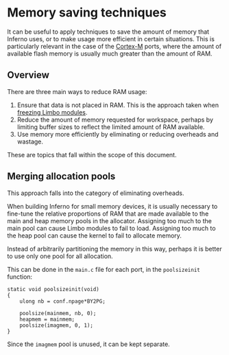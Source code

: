 # Memory saving techniques

It can be useful to apply techniques to save the amount of memory that Inferno
uses, or to make usage more efficient in certain situations.
This is particularly relevant in the case of the [Cortex-M]( cortex-m/index.md )
ports, where the amount of available flash memory is usually much greater than
the amount of RAM.

## Overview

There are three main ways to reduce RAM usage:

1. Ensure that data is not placed in RAM. This is the approach taken when
   [freezing Limbo modules]( ../Initiatives/freezing-limbo-modules.md ).
2. Reduce the amount of memory requested for workspace, perhaps by limiting
   buffer sizes to reflect the limited amount of RAM available.
3. Use memory more efficiently by eliminating or reducing overheads and wastage.

These are topics that fall within the scope of this document.

## Merging allocation pools

This approach falls into the category of eliminating overheads.

When building Inferno for small memory devices, it is usually necessary to
fine-tune the relative proportions of RAM that are made available to the main
and heap memory pools in the allocator. Assigning too much to the main pool can
cause Limbo modules to fail to load. Assigning too much to the heap pool can
cause the kernel to fail to allocate memory.

Instead of arbitrarily partitioning the memory in this way, perhaps it is
better to use only one pool for all allocation.

This can be done in the `main.c` file for each port, in the `poolsizeinit`
function:

```
static void poolsizeinit(void)
{
    ulong nb = conf.npage*BY2PG;

    poolsize(mainmem, nb, 0);
    heapmem = mainmem;
    poolsize(imagmem, 0, 1);
}
```

Since the `imagmem` pool is unused, it can be kept separate.
